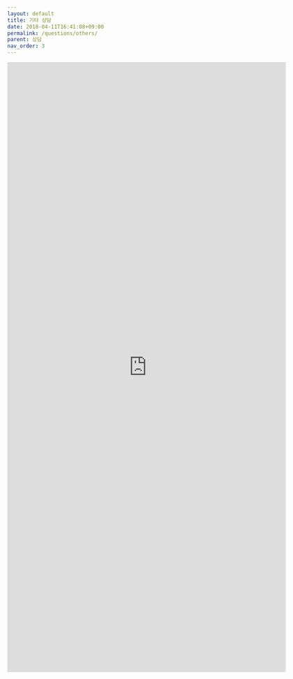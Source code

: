 ```yaml
---
layout: default
title: 기타 상담
date: 2018-04-11T16:41:08+09:00
permalink: /questions/others/
parent: 상담
nav_order: 3
---
```

<iframe src="https://docs.google.com/forms/d/e/1FAIpQLSfnpWDCPBRxLqMGt0mUFNPjLgxkhRSOSRcWD-0G99QKJsTtgQ/viewform?embedded=true" width="640" height="1400" frameborder="0" marginwidth="0" marginheight="0">로드 중...</iframe>
